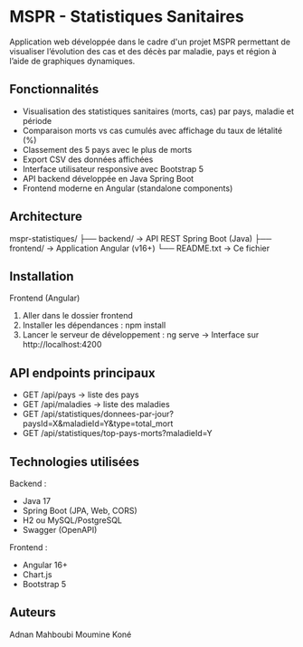 
MSPR - Statistiques Sanitaires
==============================

Application web développée dans le cadre d'un projet MSPR permettant de visualiser l’évolution des cas et des décès par maladie, pays et région à l’aide de graphiques dynamiques.

Fonctionnalités
---------------
- Visualisation des statistiques sanitaires (morts, cas) par pays, maladie et période
- Comparaison morts vs cas cumulés avec affichage du taux de létalité (%)
- Classement des 5 pays avec le plus de morts
- Export CSV des données affichées
- Interface utilisateur responsive avec Bootstrap 5
- API backend développée en Java Spring Boot
- Frontend moderne en Angular (standalone components)

Architecture
------------
mspr-statistiques/
├── backend/              → API REST Spring Boot (Java)
├── frontend/             → Application Angular (v16+)
└── README.txt            → Ce fichier

Installation
------------

Frontend (Angular)
1. Aller dans le dossier frontend
2. Installer les dépendances :
   npm install
3. Lancer le serveur de développement :
   ng serve
   → Interface sur http://localhost:4200

API endpoints principaux
------------------------
- GET /api/pays → liste des pays
- GET /api/maladies → liste des maladies
- GET /api/statistiques/donnees-par-jour?paysId=X&maladieId=Y&type=total_mort
- GET /api/statistiques/top-pays-morts?maladieId=Y

Technologies utilisées
----------------------
Backend :
- Java 17
- Spring Boot (JPA, Web, CORS)
- H2 ou MySQL/PostgreSQL
- Swagger (OpenAPI)

Frontend :
- Angular 16+
- Chart.js
- Bootstrap 5

Auteurs
-------
Adnan Mahboubi
Moumine Koné
